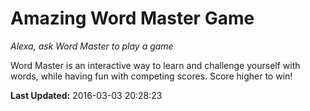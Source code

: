 # Amazing Word Master Game
*Alexa, ask Word Master to play a game*

Word Master is an interactive way to learn and challenge yourself with words, while having fun with competing scores. Score higher to win!

**Last Updated:** 2016-03-03 20:28:23
